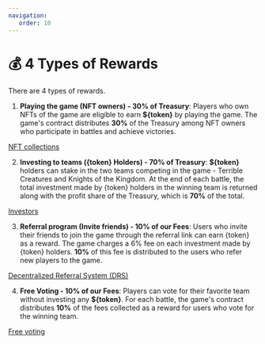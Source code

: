 ```yaml
---
navigation:
   order: 10
---
```


# 💰 4 Types of Rewards

<p>There are 4 types of rewards.</p>

1. **Playing the game (NFT owners) - 30% of Treasury**: Players who own NFTs of the game are eligible to 
earn **${token}** by playing the game. The game's contract distributes **30%** of the Treasury among NFT 
owners who participate in battles and achieve victories.

<a href="nft-collections/" 
 class="docs-item">NFT collections</a>

2. **Investing to teams ({token} Holders) - 70% of Treasury**: **${token}** holders can stake in the two 
teams competing in the game - Terrible Creatures and Knights of the Kingdom. At the end of each battle, 
the total investment made by {token} holders in the winning team is returned along with the profit share 
of the Treasury, which is **70%** of the total.

<a href="investors" 
 class="docs-item">Investors</a>

3. **Referral program (Invite friends) - 10% of our Fees**: Users who invite their friends to join the game through the referral link can 
earn {token} as a reward. The game charges a 6% fee on each investment made by {token} holders. 
**10%** of this fee is distributed to the users who refer new players to the game.

<a href="decentralized-referral-system-drs" 
 class="docs-item">Decentralized Referral System (DRS)</a>

4. **Free Voting - 10% of our Fees**: Players can vote for their favorite team without investing any **${token}**. For each battle, 
the game's contract distributes **10%** of the fees collected as a reward for users who vote 
for the winning team.

<a href="free-voting" 
 class="docs-item">Free voting</a>